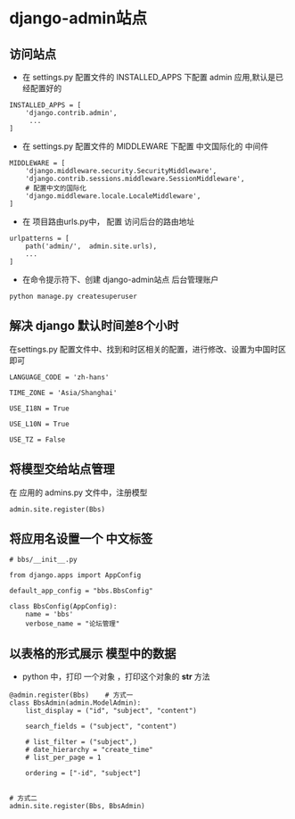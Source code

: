 # django-admin站点 

## 访问站点 
- 在 settings.py 配置文件的 INSTALLED_APPS 下配置 admin 应用,默认是已经配置好的

```
INSTALLED_APPS = [
    'django.contrib.admin',
     ...
]

```

- 在 settings.py 配置文件的 MIDDLEWARE 下配置 中文国际化的 中间件

```
MIDDLEWARE = [
    'django.middleware.security.SecurityMiddleware',
    'django.contrib.sessions.middleware.SessionMiddleware',
	# 配置中文的国际化
    'django.middleware.locale.LocaleMiddleware', 
]
```

- 在 项目路由urls.py中， 配置  访问后台的路由地址 

```
urlpatterns = [
	path('admin/',  admin.site.urls), 
	...
]

```

- 在命令提示符下、创建 django-admin站点 后台管理账户

```
python manage.py createsuperuser
```

## 解决 django 默认时间差8个小时

在settings.py 配置文件中、找到和时区相关的配置，进行修改、设置为中国时区即可

```
LANGUAGE_CODE = 'zh-hans'

TIME_ZONE = 'Asia/Shanghai'

USE_I18N = True

USE_L10N = True

USE_TZ = False

```

## 将模型交给站点管理 
在 应用的 admins.py 文件中，注册模型 

```
admin.site.register(Bbs)
```


## 将应用名设置一个 中文标签
```
# bbs/__init__.py 

from django.apps import AppConfig

default_app_config = "bbs.BbsConfig"

class BbsConfig(AppConfig):
    name = 'bbs'
    verbose_name = "论坛管理"
```

## 以表格的形式展示 模型中的数据 
- python 中，打印 一个对象 ，打印这个对象的 __str__ 方法

```
@admin.register(Bbs)    # 方式一
class BbsAdmin(admin.ModelAdmin):
    list_display = ("id", "subject", "content")

    search_fields = ("subject", "content")

    # list_filter = ("subject",)
    # date_hierarchy = "create_time"
    # list_per_page = 1

    ordering = ["-id", "subject"]


# 方式二
admin.site.register(Bbs, BbsAdmin)

```
